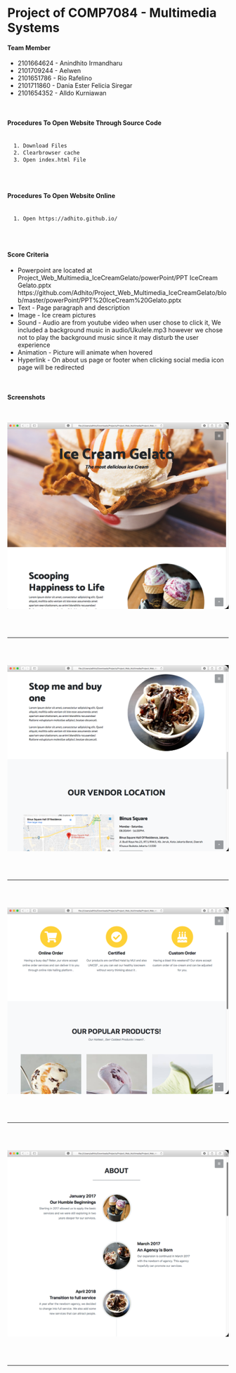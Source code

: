 # Project of COMP7084 - Multimedia Systems

<h4><strong> Team Member </strong></h4>
<ul> 
	<li> 2101664624 -  Anindhito Irmandharu </li>
  <li> 2101709244 -  Aelwen </li>
	<li> 2101651786 -  Rio Rafelino </li>
  <li> 2101711860 -  Dania Ester Felicia Siregar </li>
	<li> 2101654352 -  Alldo Kurniawan </li>
</ul>


  <br/>
<h4><strong> Procedures To Open Website Through Source Code</strong></h4>

<pre>
  <code>
  1. Download Files
  2. Clearbrowser cache
  3. Open index.html File
  </code>
</pre>

  <br/>
<h4><strong> Procedures To Open Website Online</strong></h4>

<pre>
  <code>
  1. Open https://adhito.github.io/
  </code>
</pre>



<br/>
<h4><strong> Score Criteria </strong></h4>
<ul> 
	<li> Powerpoint are located at Project_Web_Multimedia_IceCreamGelato/powerPoint/PPT IceCream Gelato.pptx 
https://github.com/Adhito/Project_Web_Multimedia_IceCreamGelato/blob/master/powerPoint/PPT%20IceCream%20Gelato.pptx</li>
	<li> Text - Page paragraph and description</li>
  	<li> Image - Ice cream pictures</li>
	<li> Sound - Audio are from youtube video when user chose to click it, We included a background music in audio/Ukulele.mp3 however we chose not to play the background music since it may disturb the user experience</li>
  	<li> Animation - Picture will animate when hovered </li>
	<li> Hyperlink - On about us page or footer when clicking social media icon page will be redirected </li>
</ul>


<br/>
<h4><strong> Screenshots </strong></h4>

<br/>

![Image 1](https://raw.githubusercontent.com/Adhito/Project_Web_Multimedia_IceCreamGelato/master/img/screenshots/Screen%20Shot%202019-05-10%20at%2013.48.34.png)

<br/> <br/>
______________________________________________________________________________________________________________________
<br/> <br/>

![Image 2](https://raw.githubusercontent.com/Adhito/Project_Web_Multimedia_IceCreamGelato/master/img/screenshots/Screen%20Shot%202019-05-10%20at%2013.48.50.png)

<br/> <br/>
______________________________________________________________________________________________________________________
<br/> <br/> 

![Image 3](https://raw.githubusercontent.com/Adhito/Project_Web_Multimedia_IceCreamGelato/master/img/screenshots/Screen%20Shot%202019-05-10%20at%2013.49.07.png)

<br/> <br/>
______________________________________________________________________________________________________________________
<br/> <br/>

![Image 4](https://raw.githubusercontent.com/Adhito/Project_Web_Multimedia_IceCreamGelato/master/img/screenshots/Screen%20Shot%202019-05-10%20at%2013.49.17.png)

<br/> <br/>
______________________________________________________________________________________________________________________
<br/> <br/>

